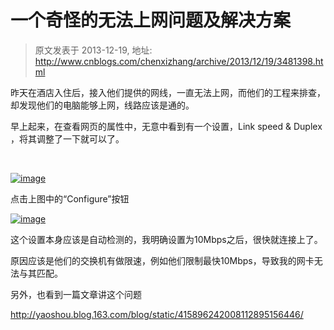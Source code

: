 # 一个奇怪的无法上网问题及解决方案 
> 原文发表于 2013-12-19, 地址: http://www.cnblogs.com/chenxizhang/archive/2013/12/19/3481398.html 


昨天在酒店入住后，接入他们提供的网线，一直无法上网，而他们的工程来排查，却发现他们的电脑能够上网，线路应该是通的。

 早上起来，在查看网页的属性中，无意中看到有一个设置，Link speed & Duplex ，将其调整了一下就可以了。

  

 [![image](http://images.cnitblog.com/blog/9072/201312/19065544-01695399ab66495d831b5e1ed9b96e44.png "image")](http://images.cnitblog.com/blog/9072/201312/19065543-6749984d545d4fe6a829d9c139fbc1b5.png)

 点击上图中的“Configure”按钮

 [![image](http://images.cnitblog.com/blog/9072/201312/19065544-1699b35d911d4409b4251dbe14c64ed7.png "image")](http://images.cnitblog.com/blog/9072/201312/19065544-36ede14d1a77432cb55c1e198c1137b5.png)

 这个设置本身应该是自动检测的，我明确设置为10Mbps之后，很快就连接上了。

 原因应该是他们的交换机有做限速，例如他们限制最快10Mbps，导致我的网卡无法与其匹配。

 另外，也看到一篇文章讲这个问题

 <http://yaoshou.blog.163.com/blog/static/415896242008112895156446/>

